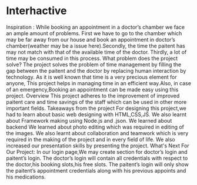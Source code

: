 # Interhactive

Inspiration :
	While booking an appointment in a doctor’s chamber we face an ample amount of problems. First we have to go to the chamber which may be far away from our house and book an appointment in doctor’s chamber(weather may be a issue here).Secondly, the time the paitent has may not match with that of the available time of the doctor. Thirdly, a lot of time may be consumed in this process.
What problem does the project solve?
	The project solves the problem of time management by filling the gap between the paitent and the doctor by replacing human interaction by technology. As it is well known that time is a very precious element for anyone, This project helps in managing time in an efficient way.Also, in case of an emergency,Booking an appointment can be made easy using this project.
Overview
	This project adheres to the improvement of improved paitent care and time savings of the staff which can be used in other more important fields.
Takeaways from the project
	For designing this project,we had to learn about basic web designing with HTML,CSS,JS. We also learnt about Framework making using Node.js and .json. We learned about backend We learned about photo editing which was required in editing of the images. We also learnt about collaboration and teamwork which is very required in the making of the project and in every field of life. We also increased our presentation skills by presenting the project.
 What's Next For Our Project:
In our login page,We may create section for doctor’s login and paitent’s login. The doctor’s login will contain all credentials with respect to the doctor,his booking slots,his free slots. The paitent’s login will only show the paitent’s appointment credentials along with his previous appoints and his medications.
